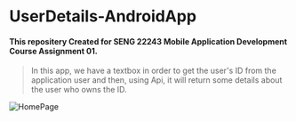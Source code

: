 
# UserDetails-AndroidApp

#### This repositery Created for SENG 22243 Mobile Application Development Course Assignment 01.

> In this app, we have a textbox in order to get the user's ID from the application user and then, using Api, it will return some details about the user who owns the ID.


	
![HomePage](https://github.com/AbdullahRamees/UserDetails-AndroidApp/blob/main/Images/HomePage.jpeg=250x400)

